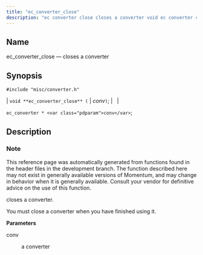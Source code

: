 ```yaml
---
title: "ec_converter_close"
description: "ec converter close closes a converter void ec converter close conv ec converter conv This reference page was automatically generated from functions found in the header files in the development branch The function described here may not exist in generally available versions of Momentum and may change in behavior when..."
---
```


<a name="apis.ec_converter_close"></a> 
## Name

ec_converter_close — closes a converter

## Synopsis

`#include "misc/converter.h"`

| `void **ec_converter_close** (` | <var class="pdparam">conv</var>`)`; |   |

`ec_converter * <var class="pdparam">conv</var>`;<a name="idp57404832"></a> 
## Description

### Note

This reference page was automatically generated from functions found in the header files in the development branch. The function described here may not exist in generally available versions of Momentum, and may change in behavior when it is generally available. Consult your vendor for definitive advice on the use of this function.

closes a converter.

You must close a converter when you have finished using it.

**<a name="idp57408176"></a> Parameters**

<dl class="variablelist">

<dt>conv</dt>

<dd>

a converter

</dd>

</dl>